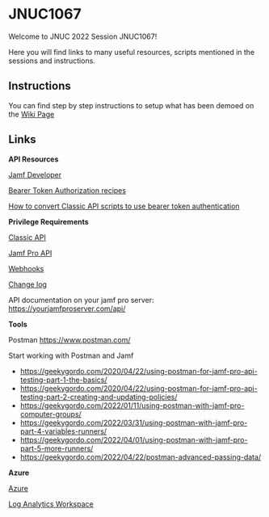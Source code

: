 # JNUC1067

Welcome to JNUC 2022 Session JNUC1067!

Here you will find links to many useful resources, scripts mentioned in the sessions and instructions.

## Instructions

You can find step by step instructions to setup what has been demoed on the [Wiki Page](https://github.com/laurentpertois/JNUC1067/wiki)

## Links

**API Resources**

[Jamf Developer](https://developer.jamf.com)

[Bearer Token Authorization recipes](https://developer.jamf.com/jamf-pro/recipes/bearer-token-authorization)

[How to convert Classic API scripts to use bearer token authentication](https://community.jamf.com/t5/tech-thoughts/how-to-convert-classic-api-scripts-to-use-bearer-token/ba-p/273910)

**Privilege Requirements**

[Classic API](https://developer.jamf.com/jamf-pro/docs/classic-api-minimum-required-privileges-and-endpoint-mapping)

[Jamf Pro API](https://developer.jamf.com/jamf-pro/docs/privileges-and-deprecations)

[Webhooks](https://developer.jamf.com/developer-guide/docs/webhooks)

[Change log](https://developer.jamf.com/jamf-pro/changelog)

API documentation on your jamf pro server: https://yourjamfproserver.com/api/


**Tools**

Postman https://www.postman.com/

Start working with Postman and Jamf
- https://geekygordo.com/2020/04/22/using-postman-for-jamf-pro-api-testing-part-1-the-basics/
- https://geekygordo.com/2020/04/22/using-postman-for-jamf-pro-api-testing-part-2-creating-and-updating-policies/
- https://geekygordo.com/2022/01/11/using-postman-with-jamf-pro-computer-groups/
- https://geekygordo.com/2022/03/31/using-postman-with-jamf-pro-part-4-variables-runners/
- https://geekygordo.com/2022/04/01/using-postman-with-jamf-pro-part-5-more-runners/
- https://geekygordo.com/2022/04/22/postman-advanced-passing-data/


**Azure**

[Azure](https://docs.microsoft.com/azure/)

[Log Analytics Workspace](https://docs.microsoft.com/en-us/azure/azure-monitor/logs/log-analytics-workspace-overview)
